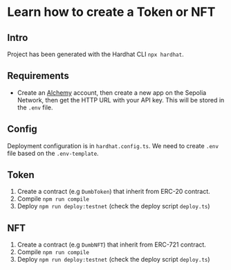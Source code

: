 # Learn how to create a Token or NFT

## Intro
Project has been generated with the Hardhat CLI `npx hardhat`.

## Requirements
- Create an [Alchemy](https://dashboard.alchemy.com/) account, then create a new app on the Sepolia Network, then get the HTTP URL with your API key. This will be stored in the `.env` file.

## Config
Deployment configuration is in `hardhat.config.ts`. We need to create `.env` file based on the `.env-template`.


## Token

1. Create a contract (e.g `DumbToken`) that inherit from ERC-20 contract.
2. Compile `npm run compile`
3. Deploy `npm run deploy:testnet` (check the deploy script `deploy.ts`)


## NFT

1. Create a contract (e.g `DumbNFT`) that inherit from ERC-721 contract.
2. Compile `npm run compile`
3. Deploy `npm run deploy:testnet` (check the deploy script `deploy.ts`)